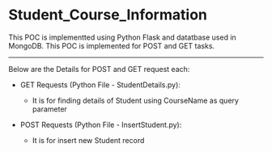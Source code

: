 # Student_Course_Information
This POC is implementted using Python Flask and datatbase used in MongoDB. This POC is implemented for POST and GET tasks.
__________________________________________________________________________________________________________________________
Below are the Details for POST and GET request each:

* GET Requests (Python File - StudentDetails.py):
  * It is for finding details of Student using CourseName as query parameter

* POST Requests (Python File - InsertStudent.py):
  * It is for insert new Student record

